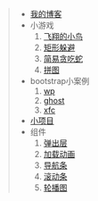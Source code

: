 
> + [我的博客](http://www.cnblogs.com/hsianglee/)<br />
> + 小游戏
>   1. [飞翔的小鸟](http://www.hsianglee.top/fly/)<br />
>   2. [矩形躲避](http://www.hsianglee.top/line/)<br />
>   3. [简易贪吃蛇](http://www.hsianglee.top/snake/)<br />
>   4. [拼图](http://www.hsianglee.top/puzzle/)<br />
> + bootstrap小案例
>   1. [wp](http://www.hsianglee.top/bootstrap/wp/)
>   2. [ghost](http://www.hsianglee.top/bootstrap/ghost/)
>   3. [xfc](http://www.hsianglee.top/bootstrap/xfc/)
> + [小项目](http://www.hsianglee.top/fgm/)<br />
> + 组件
>   1. [弹出层](http://www.hsianglee.top/component/alert.html)<br />
>   2. [加载动画](http://www.hsianglee.top/component/load.html)<br />
>   3. [导航条](http://www.hsianglee.top/component/nav.html)<br />
>   4. [滚动条](http://www.hsianglee.top/component/scroll.html)<br />
>   4. [轮播图](http://www.hsianglee.top/component/carousel.html)<br />
